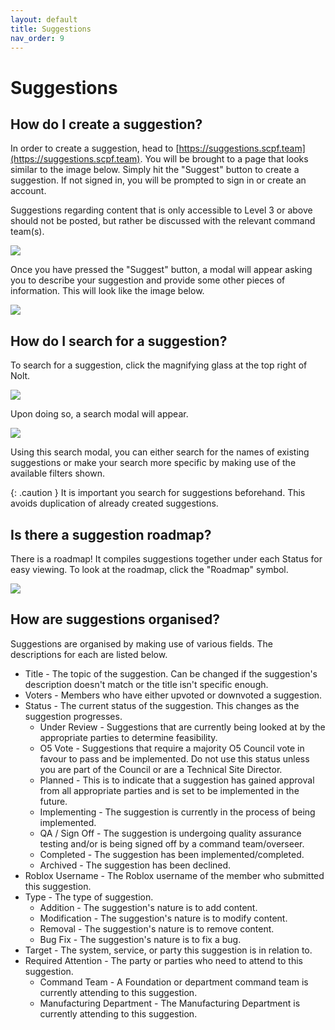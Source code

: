 ```yaml
---
layout: default
title: Suggestions
nav_order: 9
---
```


# Suggestions
## How do I create a suggestion?
In order to create a suggestion, head to [https://suggestions.scpf.team](https://suggestions.scpf.team). You will be brought to a page that looks similar to the image below. Simply hit the "Suggest" button to create a suggestion. If not signed in, you will be prompted to sign in or create an account.

Suggestions regarding content that is only accessible to Level 3 or above should not be posted, but rather be discussed with the relevant command team(s).

<img src="/images/suggestions/suggestion-button.png">

Once you have pressed the "Suggest" button, a modal will appear asking you to describe your suggestion and provide some other pieces of information. This will look like the image below.

<img src="/images/suggestions/suggestion-fields.png">

## How do I search for a suggestion?
To search for a suggestion, click the magnifying glass at the top right of Nolt.

<img src="/images/suggestions/search-button.png">

Upon doing so, a search modal will appear.

<img src="/images/suggestions/search-textbox.png">

Using this search modal, you can either search for the names of existing suggestions or make your search more specific by making use of the available filters shown.

{: .caution }
It is important you search for suggestions beforehand. This avoids duplication of already created suggestions.

## Is there a suggestion roadmap?
There is a roadmap! It compiles suggestions together under each Status for easy viewing. To look at the roadmap, click the "Roadmap" symbol.

<img src="/images/suggestions/roadmap.png">

## How are suggestions organised?
Suggestions are organised by making use of various fields. The descriptions for each are listed below.

- Title - The topic of the suggestion. Can be changed if the suggestion's description doesn't match or the title isn't specific enough.
- Voters - Members who have either upvoted or downvoted a suggestion.
- Status - The current status of the suggestion. This changes as the suggestion progresses.
    - Under Review - Suggestions that are currently being looked at by the appropriate parties to determine feasibility.
    - O5 Vote - Suggestions that require a majority O5 Council vote in favour to pass and be implemented. Do not use this status unless you are part of the Council or are a Technical Site Director.
    - Planned - This is to indicate that a suggestion has gained approval from all appropriate parties and is set to be implemented in the future.
    - Implementing - The suggestion is currently in the process of being implemented.
    - QA / Sign Off - The suggestion is undergoing quality assurance testing and/or is being signed off by a command team/overseer.
    - Completed - The suggestion has been implemented/completed.
    - Archived - The suggestion has been declined.
- Roblox Username - The Roblox username of the member who submitted this suggestion.
- Type - The type of suggestion.
    - Addition - The suggestion's nature is to add content.
    - Modification - The suggestion's nature is to modify content.
    - Removal - The suggestion's nature is to remove content.
    - Bug Fix - The suggestion's nature is to fix a bug.
- Target - The system, service, or party this suggestion is in relation to.
- Required Attention - The party or parties who need to attend to this suggestion.
    - Command Team - A Foundation or department command team is currently attending to this suggestion.
    - Manufacturing Department - The Manufacturing Department is currently attending to this suggestion.